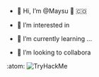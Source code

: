 - 👋 Hi, I’m @Maysu :purple_heart: :colombia:

- 👀 I’m interested in 
- 🌱 I’m currently learning ...
- 💞️ I’m looking to collabora

:atom:
<img src="https://tryhackme-badges.s3.amazonaws.com/mechavez.png" alt="TryHackMe">


<!---
Maysu1993/Maysu1993 is a ✨ special ✨ repository because its `README.md` (this file) appears on your GitHub profile.
You asdcan click the Preview link to take a look at your changes.
--->
